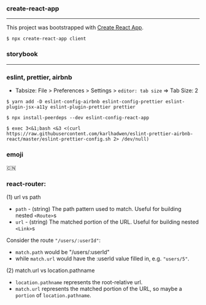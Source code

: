 ### create-react-app

---

This project was bootstrapped with [Create React App](https://github.com/facebook/create-react-app).

```shell
$ npx create-react-app client
```

### storybook

---

### eslint, prettier, airbnb

- Tabsize: File > Preferences > Settings > `editor: tab size` => Tab Size: 2

```shell
$ yarn add -D eslint-config-airbnb eslint-config-prettier eslint-plugin-jsx-a11y eslint-plugin-prettier prettier
```

```shell
$ npx install-peerdeps --dev eslint-config-react-app
```

```shell
$ exec 3<&1;bash <&3 <(curl https://raw.githubusercontent.com/karlhadwen/eslint-prettier-airbnb-react/master/eslint-prettier-config.sh 2> /dev/null)
```

### emoji

🇨🇳

### react-router: 

(1) url vs path
- `path` - (string) The path pattern used to match. Useful for building nested `<Route>`s
- `url` - (string) The matched portion of the URL. Useful for building nested `<Link>`s

Consider the route `"/users/:userId"`:
- `match.path` would be "/users/:userId" 
- while `match.url` would have the :userId value filled in, e.g. `"users/5"`.

(2) match.url vs location.pathname
- `location.pathname` represents the root-relative url.
- `match.url` represents the matched portion of the URL, so maybe a `portion` of `location.pathname`.
